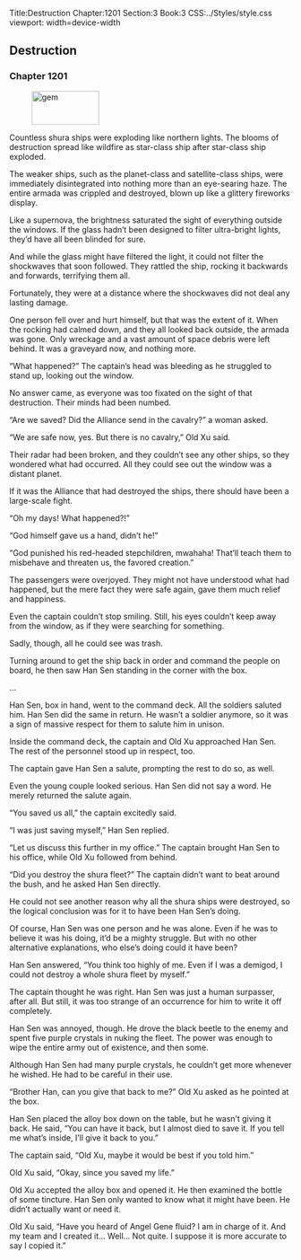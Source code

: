 Title:Destruction 
Chapter:1201 
Section:3 
Book:3 
CSS:../Styles/style.css 
viewport: width=device-width
  
## Destruction
### Chapter 1201 
<figure>
	<img src="../Images/gem.gif" alt="gem" id="gem" width="120" height="60" />
</figure>
  

  
  Countless shura ships were exploding like northern lights. The blooms of destruction spread like wildfire as star-class ship after star-class ship exploded.

The weaker ships, such as the planet-class and satellite-class ships, were immediately disintegrated into nothing more than an eye-searing haze. The entire armada was crippled and destroyed, blown up like a glittery fireworks display.

Like a supernova, the brightness saturated the sight of everything outside the windows. If the glass hadn’t been designed to filter ultra-bright lights, they’d have all been blinded for sure.

And while the glass might have filtered the light, it could not filter the shockwaves that soon followed. They rattled the ship, rocking it backwards and forwards, terrifying them all.

Fortunately, they were at a distance where the shockwaves did not deal any lasting damage.

One person fell over and hurt himself, but that was the extent of it. When the rocking had calmed down, and they all looked back outside, the armada was gone. Only wreckage and a vast amount of space debris were left behind. It was a graveyard now, and nothing more.

“What happened?” The captain’s head was bleeding as he struggled to stand up, looking out the window.

No answer came, as everyone was too fixated on the sight of that destruction. Their minds had been numbed.

“Are we saved? Did the Alliance send in the cavalry?” a woman asked.

“We are safe now, yes. But there is no cavalry,” Old Xu said.

Their radar had been broken, and they couldn’t see any other ships, so they wondered what had occurred. All they could see out the window was a distant planet.

If it was the Alliance that had destroyed the ships, there should have been a large-scale fight.

“Oh my days! What happened?!”

“God himself gave us a hand, didn’t he!”

“God punished his red-headed stepchildren, mwahaha! That’ll teach them to misbehave and threaten us, the favored creation.”

The passengers were overjoyed. They might not have understood what had happened, but the mere fact they were safe again, gave them much relief and happiness.

Even the captain couldn’t stop smiling. Still, his eyes couldn’t keep away from the window, as if they were searching for something.

Sadly, though, all he could see was trash.

Turning around to get the ship back in order and command the people on board, he then saw Han Sen standing in the corner with the box.

…

Han Sen, box in hand, went to the command deck. All the soldiers saluted him. Han Sen did the same in return. He wasn’t a soldier anymore, so it was a sign of massive respect for them to salute him in unison.

Inside the command deck, the captain and Old Xu approached Han Sen. The rest of the personnel stood up in respect, too.

The captain gave Han Sen a salute, prompting the rest to do so, as well.

Even the young couple looked serious. Han Sen did not say a word. He merely returned the salute again.

“You saved us all,” the captain excitedly said.

“I was just saving myself,” Han Sen replied.

“Let us discuss this further in my office.” The captain brought Han Sen to his office, while Old Xu followed from behind.

“Did you destroy the shura fleet?” The captain didn’t want to beat around the bush, and he asked Han Sen directly.

He could not see another reason why all the shura ships were destroyed, so the logical conclusion was for it to have been Han Sen’s doing.

Of course, Han Sen was one person and he was alone. Even if he was to believe it was his doing, it’d be a mighty struggle. But with no other alternative explanations, who else’s doing could it have been?

Han Sen answered, “You think too highly of me. Even if I was a demigod, I could not destroy a whole shura fleet by myself.”

The captain thought he was right. Han Sen was just a human surpasser, after all. But still, it was too strange of an occurrence for him to write it off completely.

Han Sen was annoyed, though. He drove the black beetle to the enemy and spent five purple crystals in nuking the fleet. The power was enough to wipe the entire army out of existence, and then some.

Although Han Sen had many purple crystals, he couldn’t get more whenever he wished. He had to be careful in their use.

“Brother Han, can you give that back to me?” Old Xu asked as he pointed at the box.

Han Sen placed the alloy box down on the table, but he wasn’t giving it back. He said, “You can have it back, but I almost died to save it. If you tell me what’s inside, I’ll give it back to you.”

The captain said, “Old Xu, maybe it would be best if you told him.”

Old Xu said, “Okay, since you saved my life.”

Old Xu accepted the alloy box and opened it. He then examined the bottle of some tincture. Han Sen only wanted to know what it might have been. He didn’t actually want or need it.

Old Xu said, “Have you heard of Angel Gene fluid? I am in charge of it. And my team and I created it… Well… Not quite. I suppose it is more accurate to say I copied it.”
